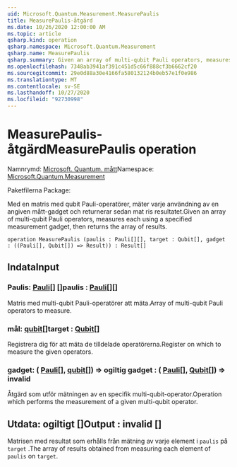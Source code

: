 ```yaml
---
uid: Microsoft.Quantum.Measurement.MeasurePaulis
title: MeasurePaulis-åtgärd
ms.date: 10/26/2020 12:00:00 AM
ms.topic: article
qsharp.kind: operation
qsharp.namespace: Microsoft.Quantum.Measurement
qsharp.name: MeasurePaulis
qsharp.summary: Given an array of multi-qubit Pauli operators, measures each using a specified measurement gadget, then returns the array of results.
ms.openlocfilehash: 7348ab3941af391c451d5c66f888cf3b6662cf20
ms.sourcegitcommit: 29e0d88a30e4166fa580132124b0eb57e1f0e986
ms.translationtype: MT
ms.contentlocale: sv-SE
ms.lasthandoff: 10/27/2020
ms.locfileid: "92730998"
---
```

# <a name="measurepaulis-operation"></a><span data-ttu-id="d990c-102">MeasurePaulis-åtgärd</span><span class="sxs-lookup"><span data-stu-id="d990c-102">MeasurePaulis operation</span></span>

<span data-ttu-id="d990c-103">Namnrymd: [Microsoft. Quantum. mått](xref:Microsoft.Quantum.Measurement)</span><span class="sxs-lookup"><span data-stu-id="d990c-103">Namespace: [Microsoft.Quantum.Measurement](xref:Microsoft.Quantum.Measurement)</span></span>

<span data-ttu-id="d990c-104">Paketfilerna [](https://nuget.org/packages/)</span><span class="sxs-lookup"><span data-stu-id="d990c-104">Package: [](https://nuget.org/packages/)</span></span>


<span data-ttu-id="d990c-105">Med en matris med qubit Pauli-operatörer, mäter varje användning av en angiven mått-gadget och returnerar sedan mat ris resultatet.</span><span class="sxs-lookup"><span data-stu-id="d990c-105">Given an array of multi-qubit Pauli operators, measures each using a specified measurement gadget, then returns the array of results.</span></span>

```qsharp
operation MeasurePaulis (paulis : Pauli[][], target : Qubit[], gadget : ((Pauli[], Qubit[]) => Result)) : Result[]
```


## <a name="input"></a><span data-ttu-id="d990c-106">Indata</span><span class="sxs-lookup"><span data-stu-id="d990c-106">Input</span></span>

### <a name="paulis--pauli"></a><span data-ttu-id="d990c-107">Paulis: [Pauli](xref:microsoft.quantum.lang-ref.pauli)[] []</span><span class="sxs-lookup"><span data-stu-id="d990c-107">paulis : [Pauli](xref:microsoft.quantum.lang-ref.pauli)[][]</span></span>

<span data-ttu-id="d990c-108">Matris med multi-qubit Pauli-operatörer att mäta.</span><span class="sxs-lookup"><span data-stu-id="d990c-108">Array of multi-qubit Pauli operators to measure.</span></span>


### <a name="target--qubit"></a><span data-ttu-id="d990c-109">mål: [qubit](xref:microsoft.quantum.lang-ref.qubit)[]</span><span class="sxs-lookup"><span data-stu-id="d990c-109">target : [Qubit](xref:microsoft.quantum.lang-ref.qubit)[]</span></span>

<span data-ttu-id="d990c-110">Registrera dig för att mäta de tilldelade operatörerna.</span><span class="sxs-lookup"><span data-stu-id="d990c-110">Register on which to measure the given operators.</span></span>


### <a name="gadget--pauliqubit--__invalidresult__"></a><span data-ttu-id="d990c-111">gadget: ( [Pauli](xref:microsoft.quantum.lang-ref.pauli)[], [qubit](xref:microsoft.quantum.lang-ref.qubit)[]) => __ogiltig <Result>__</span><span class="sxs-lookup"><span data-stu-id="d990c-111">gadget : ( [Pauli](xref:microsoft.quantum.lang-ref.pauli)[], [Qubit](xref:microsoft.quantum.lang-ref.qubit)[]) => __invalid<Result>__</span></span> 

<span data-ttu-id="d990c-112">Åtgärd som utför mätningen av en specifik multi-qubit-operator.</span><span class="sxs-lookup"><span data-stu-id="d990c-112">Operation which performs the measurement of a given multi-qubit operator.</span></span>



## <a name="output--__invalidresult__"></a><span data-ttu-id="d990c-113">Utdata: __ogiltigt <Result>__ []</span><span class="sxs-lookup"><span data-stu-id="d990c-113">Output : __invalid<Result>__ []</span></span>

<span data-ttu-id="d990c-114">Matrisen med resultat som erhålls från mätning av varje element i `paulis` på `target` .</span><span class="sxs-lookup"><span data-stu-id="d990c-114">The array of results obtained from measuring each element of `paulis` on `target`.</span></span>